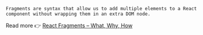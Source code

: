 
    Fragments are syntax that allow us to add multiple elements to a React component without wrapping them in an extra DOM node.

Read more 👉 [React Fragments – What, Why, How](https://dev.to/tumee/react-fragments-what-why-how-2kh1)